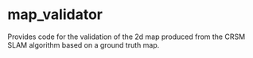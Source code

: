map_validator
=============

Provides code for the validation of the 2d map 
produced from the CRSM SLAM algorithm based on 
a ground truth map.
